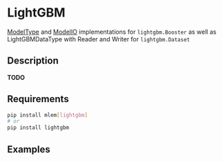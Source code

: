 # LightGBM

[ModelType](/doc/object-reference/mlem-abcs#modeltype) and
[ModelIO](/doc/object-reference/mlem-abcs#modelio) implementations for
`lightgbm.Booster` as well as LightGBMDataType with Reader and Writer for
`lightgbm.Dataset`

## Description

**TODO**

## Requirements

```bash
pip install mlem[lightgbm]
# or
pip install lightgbm
```

## Examples

```python

```
